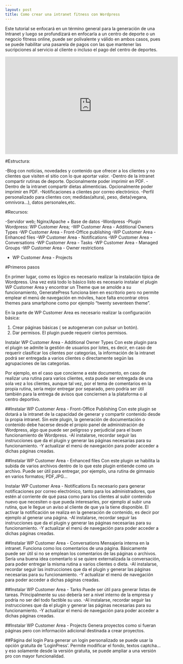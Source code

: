 ```yaml
---
layout: post
title: Como crear una intranet fitness con Wordpress
---
```


Este tutorial se enfocará en un término general para la generación de una Intranet y luego se profundizará en enfocarla a un centro de deporte o un negocio fitness online, puede ser polivalente y válido en ambos casos, pues se puede habilitar una pasarela de pagos con las que mantener las sucripciones al servicio al cliente o incluso el pago del centro de deportes.

<iframe width="560" height="315" src="https://www.youtube.com/embed/lbitKnfY2Wk" frameborder="0" allow="autoplay; encrypted-media" allowfullscreen></iframe>

#Estructura:

-Blog con noticias, novedades y contenido que ofrecer a los clientes y no clientes que visiten el sitio con lo que aportar valor.
-Dentro de la intranet compartir rutinas de deporte. Opcionalmente poder imprimir en PDF.
-Dentro de la intranet compartir dietas alimenticias. Opcionalmente poder imprimir en PDF.
-Notificaciones a clientes por correo electrónico.
-Perfil personalizado para clientes con; medidas(altura), peso, dieta(vegana, omnivora…), datos personales,etc. 

#Recursos:

-Servidor web; Nginx/Apache + Base de datos
-Wordpress
-Plugin Wordpress: WP Customer Area; 
    -WP Customer Area - Additional Owners Types
    -WP Customer Area - Front-Office publishing
    -WP Customer Area - Enhanced files
    -WP Customer Area - Notifications
    -WP Customer Area - Conversations
    -WP Customer Area - Tasks
    -WP Customer Area - Managed Groups
    -WP Customer Area - Owner restrictions
   - WP Customer Area - Projects

#Primeros pasos

En primer lugar, como es lógico es necesario realizar la instalación típica de Wordpress. Una vez está todo lo básico listo es necesario instalar el plugin WP Customer Area y encontrar un Theme que se amolde a su funcionamiento, GeneratePress funciona bien en escritorio pero no permite emplear el menú de navegación en móviles, hace falta encontrar otros themes para smartphone como por ejemplo “twenty seventeen theme”.

En la parte de WP Customer Area es necesario realizar la configuración básica:
1. Crear páginas básicas ( se autogeneran con pulsar un botón).
2. Dar permisos. El plugin puede requerir ciertos permisos.


Instalar WP Customer Area - Additional Owner Types
Con este plugin para el plugin se admite la gestión de usuarios por lotes, es decir, en caso de requerir clasificar los clientes por categorías, la información de la intranet podrá ser entregada a varios clientes o directamente según las agrupaciones de las categorías.

Por ejemplo, en el caso que concierne a este documento, en caso de realizar una rutina para varios clientes, esta puede ser entregada de una sola vez a los clientes, aunque tal vez, por el tema de comentarios en la propia rutina, sería mejor entregar por separado, pero podría ser útil también para la entrega de avisos que conciernen a la plataforma o al centro deportivo.


##Instalar WP Customer Area - Front-Office Publishing
Con este plugin se dotará a la intranet de la capacidad de generar y compartir contenido desde la propia intranet. Sin este plugin, la generación de documentación o contenido debe hacerse desde el propio panel de administración de Wordpress, algo que puede ser peligroso y perjudicial para el buen funcionamiento de Wordpress.
-Al instalarse, recordar seguir las instrucciones que da el plugin y generar las páginas necesarias para su funcionamiento.
-Y actualizar el menú de navegación para poder acceder a dichas páginas creadas.

##Instalar WP Customer Area - Enhanced files
Con este plugin se habilita la subida de varios archivos dentro de lo que este plugin entiende como un archivo. Puede ser útil para entregar, por ejemplo, una rutina de gimnasio en varios formatos; PDF,JPG…

Instalar WP Customer Area - Notifications
Es necesario para generar notificaciones por correo electrónico, tanto para los administradores, que estén al corriente de qué pasa como para los clientes al subir contenido nuevo que necesiten o que pueda interesarles, por ejemplo al subir una rutina, que le llegue un aviso al cliente de que ya la tiene disponible. El activar la notificación se realiza en la generación de contenido, es decir por ejemplo al generar una página.
-Al instalarse, recordar seguir las instrucciones que da el plugin y generar las páginas necesarias para su funcionamiento.
-Y actualizar el menú de navegación para poder acceder a dichas páginas creadas.



##Instalar WP Customer Area - Conversations
Mensajería interna en la intranet. Funciona como los comentarios de una página. Básicamente puede ser útil si no se emplean los comentarios de las páginas o archivos. Sería una buena idea comentarlo si se quiere externalizada la conversación, para poder entregar la misma rutina a varios clientes o dieta.
-Al instalarse, recordar seguir las instrucciones que da el plugin y generar las páginas necesarias para su funcionamiento.
-Y actualizar el menú de navegación para poder acceder a dichas páginas creadas.


##Instalar WP Customer Area - Tarks
Puede ser útil para generar listas de tareas. Principalmente su uso debería ser a nivel interno de la empresa y podría no ser del todo factible su uso.
-Al instalarse, recordar seguir las instrucciones que da el plugin y generar las páginas necesarias para su funcionamiento.
-Y actualizar el menú de navegación para poder acceder a dichas páginas creadas.

##Instalar WP Customer Area - Projects
Genera proyectos como si fueran páginas pero con información adicional destinada a crear proyectos. 

##Página del login
Para generar un login personalizado se puede usar la opción gratuita de ‘LoginPress’. Permite modificar el fondo, textos captcha… y eso solamente desde la versión gratuita, se puede ampliar a una versión pro con mayor funcionalidad.
